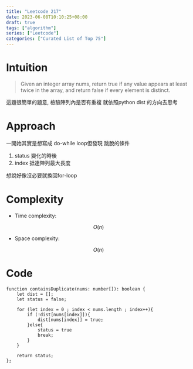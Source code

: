 ```yaml
---
title: "Leetcode 217"
date: 2023-06-08T10:10:25+08:00
draft: true
tags: ["algorithm"]
series: ["Leetcode"]
categories: ["Curated List of Top 75"]
---
```


# Intuition
<!-- Describe your first thoughts on how to solve this problem. -->
> Given an integer array nums, return true if any value appears at least twice in the array, and return false if every element is distinct.

這題很簡單的題意, 檢驗陣列內是否有重複
就依照python dist 的方向去思考
# Approach
<!-- Describe your approach to solving the problem. -->
一開始其實是想寫成 do-while loop但發現
跳脫的條件
1. status 變化的時後
2. index 抵達陣列最大長度

想說好像沒必要就換回for-loop

# Complexity
- Time complexity:
<!-- Add your time complexity here, e.g. $$O(n)$$ -->
$$O(n)$$

- Space complexity:
<!-- Add your space complexity here, e.g. $$O(n)$$ -->
$$O(n)$$


# Code
```
function containsDuplicate(nums: number[]): boolean {
    let dist = [];
    let status = false;

    for (let index = 0 ; index < nums.length ; index++){
        if (!dist[nums[index]]){
            dist[nums[index]] = true;
        }else{
            status = true
            break;
        }
    }

    return status;
};
```